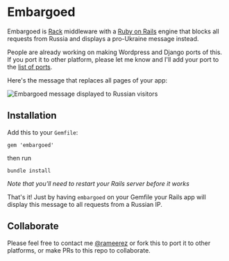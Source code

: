 Embargoed
=======
Embargoed is [Rack](http://rack.rubyforge.org/) middleware with a [Ruby on Rails](http://rubyonrails.org) engine that blocks all requests from Russia and displays a pro-Ukraine message instead.

People are already working on making Wordpress and Django ports of this. If you port it to other platform, please let me know and I'll add your port to the [list of ports](https://github.com/rameerez/embargoed-list).

Here's the message that replaces all pages of your app:

![Embargoed message displayed to Russian visitors](https://github.com/rameerez/embargoed/blob/main/public/embargoed-message.jpg?raw=true)


## Installation

Add this to your `Gemfile`:

    gem 'embargoed'

then run

    bundle install
    
_Note that you'll need to restart your Rails server before it works_

That's it! Just by having `embargoed` on your Gemfile your Rails app will display this message to all requests from a Russian IP.


## Collaborate

Please feel free to contact me [@rameerez](https://twitter.com/rameerez) or fork this to port it to other platforms, or make PRs to this repo to collaborate.
